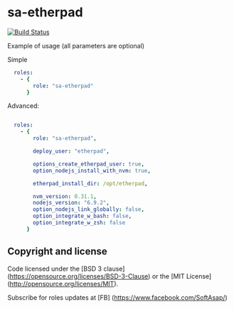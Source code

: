 sa-etherpad
===========

[![Build Status](https://travis-ci.org/softasap/sa-etherpad.svg?branch=master)](https://travis-ci.org/softasap/sa-etherpad)


Example of usage (all parameters are optional)

Simple


```YAML
  roles:
    - {
        role: "sa-etherpad"
      }
```

Advanced:

```YAML

  roles:
    - {
        role: "sa-etherpad",

        deploy_user: "etherpad",

        options_create_etherpad_user: true,
        option_nodejs_install_with_nvm: true,

        etherpad_install_dir: /opt/etherpad,

        nvm_version: 0.31.1,
        nodejs_version: "6.9.2",
        option_nodejs_link_globally: false,
        option_integrate_w_bash: false,
        option_integrate_w_zsh: false
      }

```      


Copyright and license
---------------------

Code licensed under the [BSD 3 clause] (https://opensource.org/licenses/BSD-3-Clause) or the [MIT License] (http://opensource.org/licenses/MIT).

Subscribe for roles updates at [FB] (https://www.facebook.com/SoftAsap/)

